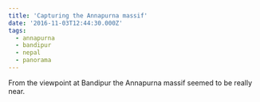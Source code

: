 ```yaml
---
title: 'Capturing the Annapurna massif'
date: '2016-11-03T12:44:30.000Z'
tags:
  - annapurna
  - bandipur
  - nepal
  - panorama
---
```


From the viewpoint at Bandipur the Annapurna massif seemed to be really near.
